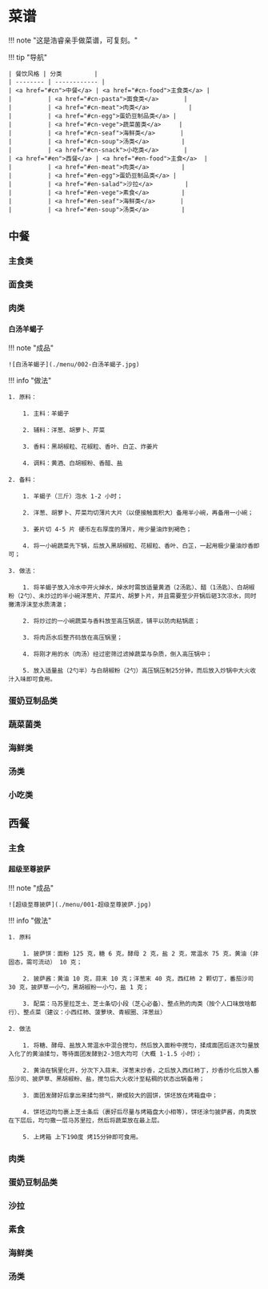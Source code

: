 # 菜谱

!!! note "这是浩睿亲手做菜谱，可复刻。"

!!! tip "导航"

    | 餐饮风格 | 分类         |
    | -------- | ------------ |
    | <a href="#cn">中餐</a> | <a href="#cn-food">主食类</a> |
    |          | <a href="#cn-pasta">面食类</a>       |
    |          | <a href="#cn-meat">肉类</a>           |
    |          | <a href="#cn-egg">蛋奶豆制品类</a> |
    |          | <a href="#cn-vege">蔬菜菌类</a>     |
    |          | <a href="#cn-seaf">海鲜类</a>       |
    |          | <a href="#cn-soup">汤类</a>         |
    |          | <a href="#cn-snack">小吃类</a>       |
    | <a href="#en">西餐</a> | <a href="#en-food">主食</a>  |
    |          | <a href="#en-meat">肉类</a>         |
    |          | <a href="#en-egg">蛋奶豆制品类</a> |
    |          | <a href="#en-salad">沙拉</a>         |
    |          | <a href="#en-vege">素食</a>         |
    |          | <a href="#en-seaf">海鲜类</a>       |
    |          | <a href="#en-soup">汤类</a>         |

<div id="cn"></div>

## 中餐

<div id="cn-food"></div>

### 主食类

<div id="cn-pasta"></div>

### 面食类

<div id="cn-meat"></div>

### 肉类

#### 白汤羊蝎子

!!! note "成品"

    ![白汤羊蝎子](./menu/002-白汤羊蝎子.jpg)
    

!!! info "做法"

    1. 原料：
       
        1. 主料：羊蝎子
       
        2. 辅料：洋葱、胡萝卜、芹菜
       
        3. 香料：黑胡椒粒、花椒粒、香叶、白芷、炸姜片
       
        4. 调料：黄酒、白胡椒粉、香醋、盐
   
    2. 备料：
       
        1. 羊蝎子（三斤）泡水 1-2 小时；
       
        2. 洋葱、胡萝卜、芹菜均切薄片大片（以便接触面积大）备用半小碗，再备用一小碗；
       
        3. 姜片切 4-5 片 硬币左右厚度的薄片，用少量油炸到褐色；
       
        4. 将一小碗蔬菜先下锅，后放入黑胡椒粒、花椒粒、香叶、白芷，一起用极少量油炒香即可；

    3. 做法：

        1. 将羊蝎子放入冷水中开火焯水，焯水时需放适量黄酒（2汤匙）、醋（1汤匙）、白胡椒粉（2勺）、未炒过的半小碗洋葱片、芹菜片、胡萝卜片，并且需要至少开锅后砸3次凉水，同时撇清浮沫至水质清澈；

        2. 将炒过的一小碗蔬菜与香料放至高压锅底，铺平以防肉粘锅底；

        3. 将肉沥水后整齐码放在高压锅里；

        4. 将刚才用的水（肉汤）经过密筛过滤掉蔬菜与杂质，倒入高压锅中；
   
        5. 放入适量盐（2勺半）与白胡椒粉（2勺）高压锅压制25分钟，而后放入炒锅中大火收汁入味即可食用。

<div id="cn-egg"></div>

### 蛋奶豆制品类

<div id="cn-vege"></div>

### 蔬菜菌类

<div id="cn-seaf"></div>

### 海鲜类

<div id="cn-soup"></div>

### 汤类

<div id="cn-snack"></div>

### 小吃类

<div id="en"></div>

## 西餐

<div id="en-food"></div>

### 主食

#### 超级至尊披萨

!!! note "成品"

    ![超级至尊披萨](./menu/001-超级至尊披萨.jpg)

!!! info "做法"

    1. 原料
   
        1. 披萨饼：面粉 125 克，糖 6 克，酵母 2 克，盐 2 克，常温水 75 克，黄油（非固态，需可流动） 10 克；
   
        2. 披萨酱：黄油 10 克，蒜末 10 克；洋葱末 40 克，西红柿 2 颗切丁，番茄沙司 30 克，披萨草一小勺，黑胡椒粉一小勺，盐 1 克；
   
        3. 配菜：马苏里拉芝士、芝士条切小段（芝心必备）、整点熟的肉类（按个人口味放啥都行）、整点菜（建议：小西红柿、菠萝块、青椒圈、洋葱丝）

    2. 做法

        1. 将糖、酵母、盐放入常温水中混合搅匀，然后放入面粉中搅匀，揉成面团后逐次匀量放入化了的黄油揉匀，等待面团发酵到2-3倍大均可（大概 1-1.5 小时）；

        2. 黄油在锅里化开，分次下入蒜末、洋葱末炒香，之后放入西红柿丁，炒香炒化后放入番茄沙司、披萨草、黑胡椒粉、盐，搅匀后大火收汁至粘稠的状态出锅备用；

        3. 面团发酵好后拿出来揉匀排气，擀成较大的圆饼，饼坯放在烤箱盘中；

        4. 饼坯边均匀裹上芝士条后（裹好后尽量与烤箱盘大小相等），饼坯涂匀披萨酱，肉类放在下层后，均匀撒一层马苏里拉，然后将蔬菜放在最上层。

        5. 上烤箱 上下190度 烤15分钟即可食用。

<div id="en-meat"></div>

### 肉类

<div id="en-egg"></div>

### 蛋奶豆制品类

<div id="en-salad"></div>

### 沙拉

<div id="en-vege"></div>

### 素食

<div id="en-seaf"></div>

### 海鲜类

<div id="en-soup"></div>

### 汤类